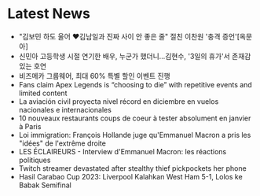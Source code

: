 # Latest News
-  "김보민 하도 울어 ♥김남일과 진짜 사이 안 좋은 줄" 절친 이찬원 '충격 증언'[옥문아]
-  신민아 고등학생 시절 연기한 배우, 누군가 했더니…김현수, '3일의 휴가'서 존재감 있는 호연
-  비즈메카 그룹웨어, 최대 60% 특별 할인 이벤트 진행
-  Fans claim Apex Legends is “choosing to die” with repetitive events and limited content
-  La aviación civil proyecta nivel récord en diciembre en vuelos nacionales e internacionales
-  10 nouveaux restaurants coups de coeur à tester absolument en janvier à Paris
-  Loi immigration: François Hollande juge qu'Emmanuel Macron a pris les "idées" de l'extrême droite
-  LES ÉCLAIREURS - Interview d'Emmanuel Macron: les réactions politiques
-  Twitch streamer devastated after stealthy thief pickpockets her phone
-  Hasil Carabao Cup 2023: Liverpool Kalahkan West Ham 5-1, Lolos ke Babak Semifinal
